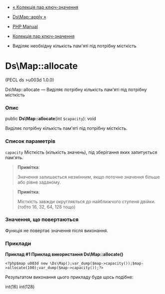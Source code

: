 - [« Колекція пар ключ-значення](class.ds-map.md)
- [Ds\Map::apply »](ds-map.apply.md)

- [PHP Manual](index.md)
- [Колекція пар ключ-значення](class.ds-map.md)
- Виділяє необхідну кількість пам'яті під потрібну місткість

# Ds\Map::allocate

(PECL ds \>u003d 1.0.0)

Ds\Map::allocate — Виділяє потрібну кількість пам'яті під потрібну
місткість

### Опис

public **Ds\Map::allocate**(int `$capacity`): void

Виділяє потрібну кількість пам'яті під потрібну місткість.

### Список параметрів

`capacity`
Місткість (кількість значень), під зберігання яких запитується
пам'ять.

> **Примітка**:
>
> Значення залишається незмінним, якщо поточне значення більше або рівне
> заданому.

> **Примітка**:
>
> Місткість завжди округляється до найближчого ступеня двійки.
> (тобто 16, 32, 64, 128 тощо)

### Значення, що повертаються

Функція не повертає значення після виконання.

### Приклади

**Приклад #1 Приклад використання **Ds\Map::allocate()****

` <?php$map u003d new \Ds\Map();var_dump($map->capacity());$map->allocate(100);var_dump($map->capacity());?> `

Результатом виконання цього прикладу буде щось подібне:

int(16)
int(128)
